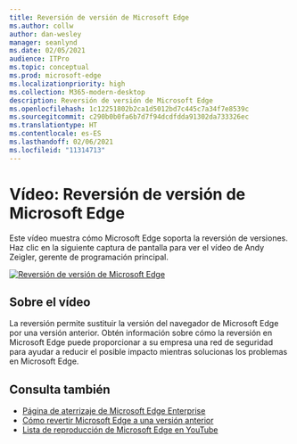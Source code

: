 ```yaml
---
title: Reversión de versión de Microsoft Edge
ms.author: collw
author: dan-wesley
manager: seanlynd
ms.date: 02/05/2021
audience: ITPro
ms.topic: conceptual
ms.prod: microsoft-edge
ms.localizationpriority: high
ms.collection: M365-modern-desktop
description: Reversión de versión de Microsoft Edge
ms.openlocfilehash: 1c12251802b2ca1d5012bd7c445c7a34f7e8539c
ms.sourcegitcommit: c290b0b0fa6b7d7f94dcdfdda91302da733326ec
ms.translationtype: HT
ms.contentlocale: es-ES
ms.lasthandoff: 02/06/2021
ms.locfileid: "11314713"
---
```

# Vídeo: Reversión de versión de Microsoft Edge

Este vídeo muestra cómo Microsoft Edge soporta la reversión de versiones. Haz clic en la siguiente captura de pantalla para ver el vídeo de Andy Zeigler, gerente de programación principal.

[![Reversión de versión de Microsoft Edge](media/microsoft-edge-video-version-rollback/0.png)](http://www.youtube.com/watch?v=pXhXHvKUa_c "Microsoft Edge version rollback")

##  <a name="about-the-video"></a>Sobre el vídeo

La reversión permite sustituir la versión del navegador de Microsoft Edge por una versión anterior. Obtén información sobre cómo la reversión en Microsoft Edge puede proporcionar a su empresa una red de seguridad para ayudar a reducir el posible impacto mientras solucionas los problemas en Microsoft Edge.

##  <a name="see-also"></a>Consulta también

- [Página de aterrizaje de Microsoft Edge Enterprise](https://aka.ms/EdgeEnterprise)
- [Cómo revertir Microsoft Edge a una versión anterior](edge-learnmore-rollback.md)
- [Lista de reproducción de Microsoft Edge en YouTube](https://www.youtube.com/playlist?list=PLXtHYVsvn_b-uXh1tMeYpT-0iD8tD3tFy)
